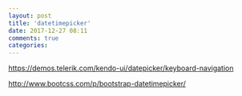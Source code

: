 ```yaml
---
layout: post
title: 'datetimepicker'
date: 2017-12-27 08:11
comments: true
categories: 
---
```

https://demos.telerik.com/kendo-ui/datepicker/keyboard-navigation

http://www.bootcss.com/p/bootstrap-datetimepicker/